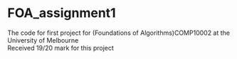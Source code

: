 # FOA_assignment1
The code for first project for (Foundations of Algorithms)COMP10002 at the University of Melbourne <br>
Received 19/20 mark for this project
